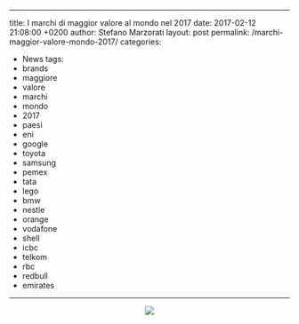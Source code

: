 ---
title: I marchi di maggior valore al mondo nel 2017
date: 2017-02-12 21:08:00 +0200
author: Stefano Marzorati
layout: post
permalink: /marchi-maggior-valore-mondo-2017/
categories:
  - News
tags:
  - brands
  - maggiore
  - valore
  - marchi
  - mondo
  - 2017
  - paesi
  - eni
  - google
  - toyota
  - samsung
  - pemex
  - tata
  - lego
  - bmw
  - nestle
  - orange
  - vodafone
  - shell
  - icbc
  - telkom
  - rbc
  - redbull
  - emirates
  ---
<p align="center">
  <img src="https://c1.staticflickr.com/3/2393/32022049714_619038e925_o.jpg">
</p>